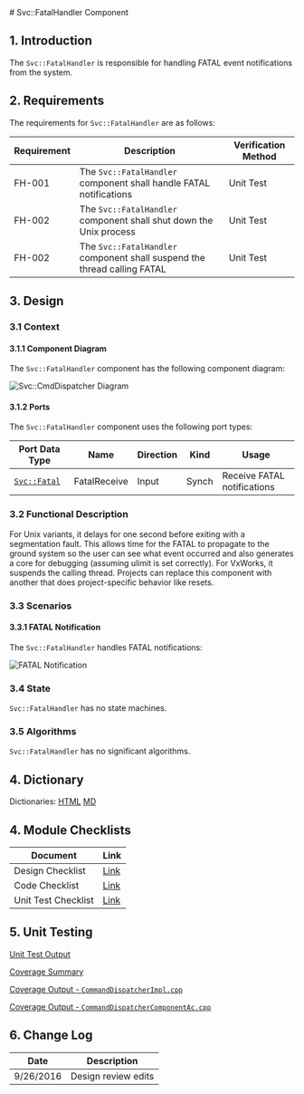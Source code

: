 <title>Svc::FatalHandler Component SDD</title>
# Svc::FatalHandler Component

## 1. Introduction

The `Svc::FatalHandler` is responsible for handling FATAL event notifications from the system. 

## 2. Requirements

The requirements for `Svc::FatalHandler` are as follows:

Requirement | Description | Verification Method
----------- | ----------- | -------------------
FH-001 | The `Svc::FatalHandler` component shall handle FATAL notifications | Unit Test
FH-002 | The `Svc::FatalHandler` component shall shut down the Unix process | Unit Test
FH-002 | The `Svc::FatalHandler` component shall suspend the thread calling FATAL | Unit Test

## 3. Design

### 3.1 Context

#### 3.1.1 Component Diagram

The `Svc::FatalHandler` component has the following component diagram:

![`Svc::CmdDispatcher` Diagram](img/CommandDispatcherBDD.jpg "Svc::CmdDispatcher")

#### 3.1.2 Ports

The `Svc::FatalHandler` component uses the following port types:

Port Data Type | Name | Direction | Kind | Usage
-------------- | ---- | --------- | ---- | -----
[`Svc::Fatal`](../Fatal/docs/sdd.html) | FatalReceive | Input | Synch | Receive FATAL notifications

### 3.2 Functional Description

For Unix variants, it delays for one second before exiting with a segmentation fault. This allows time for the FATAL to propagate to the ground system so the user can see what event occurred and also generates a core for debugging (assuming ulimit is set correctly). For VxWorks, it suspends the calling thread. Projects can replace this component with another that does project-specific behavior like resets.

### 3.3 Scenarios

#### 3.3.1 FATAL Notification

The `Svc::FatalHandler` handles FATAL notifications:

![FATAL Notification](img/FatalNotification.jpg) 

### 3.4 State

`Svc::FatalHandler` has no state machines.

### 3.5 Algorithms

`Svc::FatalHandler` has no significant algorithms.

## 4. Dictionary

Dictionaries: [HTML](FatalHandler.html) [MD](FatalHandler.md)

## 4. Module Checklists

Document | Link
-------- | ----
Design Checklist | [Link](Checklist_Design.xlsx)
Code Checklist | [Link](Checklist_Code.xlsx)
Unit Test Checklist | [Link](Checklist_Unit_Test.xls)

## 5. Unit Testing

[Unit Test Output](../test/ut/output/test.txt)

[Coverage Summary](../test/ut/output/SvcCmdDispatcher_gcov.txt)

[Coverage Output - `CommandDispatcherImpl.cpp`](../test/ut/output/CommandDispatcherImpl.cpp.gcov)

[Coverage Output - `CommandDispatcherComponentAc.cpp`](../test/ut/output/CommandDispatcherComponentAc.cpp.gcov)

## 6. Change Log

Date | Description
---- | -----------
9/26/2016 | Design review edits



